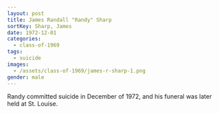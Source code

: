 ```yaml
---
layout: post
title: James Randall "Randy" Sharp
sortKey: Sharp, James
date: 1972-12-01
categories:
  - class-of-1969
tags:
  - suicide
images:
  - /assets/class-of-1969/james-r-sharp-1.png
gender: male
---
```


Randy committed suicide in December of 1972, and his funeral was later held at St. Louise.
